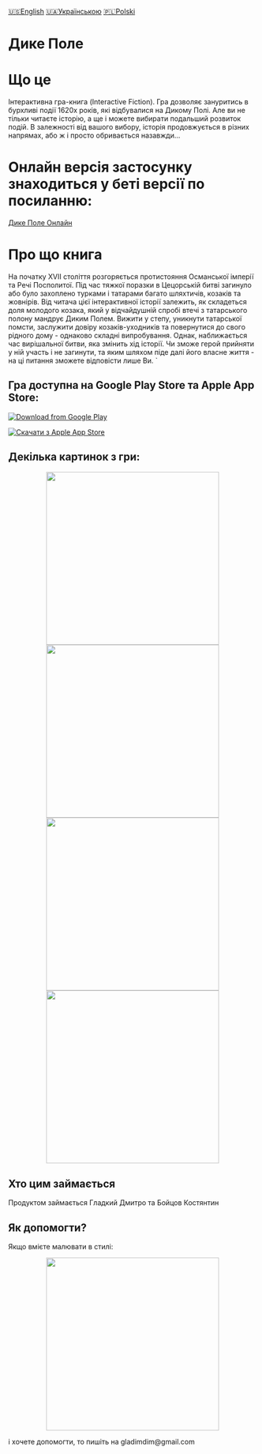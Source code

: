 [🇺🇸English](index_en.md)
[🇺🇦Українською](index.md)
[🇵🇱Polski](index_pl.md)

# Дике Полe
# Що це

Інтерактивна гра-книга (Interactive Fiction). Гра дозволяє зануритись в бурхливі події 1620х років, які відбувалися на Дикому Полі. Але ви не тільки читаєте історію, а ще і можете вибирати подальший розвиток подій. В залежності від вашого вибору, історія продовжується в різних напрямах, або ж і просто обривається назавжди...

# Онлайн версія застосунку знаходиться у беті версії по посиланню:
[Дике Поле Онлайн](https://locadeserta.com/beta/)

# Про що книга

На початку XVII століття розгоряється протистояння Османської імперії та Речі Посполитої. Під час тяжкої поразки в Цецорській битві загинуло або було захоплено турками і татарами багато шляхтичів, козаків та жовнірів. Від читача цієї інтерактивної історії залежить, як складеться доля молодого козака, який у відчайдушній спробі втечі з татарського полону мандрує Диким Полем. Вижити у степу, уникнути татарської помсти, заслужити довіру козаків-уходників та повернутися до свого рідного дому - однаково складні випробування. Однак, наближається час вирішальної битви, яка змінить хід історії. Чи зможе герой прийняти у ній участь і не загинути, та яким шляхом піде далі його власне життя - на ці питання зможете відповісти лише Ви.   `

## Гра доступна на Google Play Store та Apple App Store:

[![Download from Google Play](images/play_store_badge.png)](https://play.google.com/store/apps/details?id=gladimdim.locadeserta)

[![Скачати з Apple App Store](images/appstore.svg)](https://apps.apple.com/us/app/loca-deserta/id1468068398)

## Декілька картинок з гри:
<p align="center">
  <img src="images/uk/screen1.png" width="350">
  <img src="images/uk/screen2.png" width="350">
  <img src="images/uk/screen3.png" width="350">
  <img src="images/uk/screen4.png" width="350">
</p>

## Хто цим займається

Продуктом займається Гладкий Дмитро та Бойцов Костянтин

## Як допомогти?

Якщо вмієте малювати в стилі: 
<p align="center">
  <img src="vesterfeld_example.jpg" width="350">
</p>
 і хочете допомогти, то пишіть на gladimdim@gmail.com

